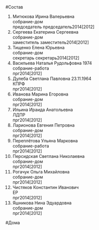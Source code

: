 #Состав  
1. Митюкова Ирина Валерьевна  
    собрание-дом  
    председатель председатель2014[2012]  
2. Сергеева Екатерина Сергеевна  
    собрание-дом  
    заместитель заместитель2014[2012]  
3. Тищенко Елена Юрьевна  
    собрание-дом  
    секретарь секретарь2014[2012]  
4. Васильева Наталья Рудольфовна 1974  
    собрание-работа  
    прг2014[2012]  
5. Дулеба Светлана Павловна 23.11.1964  
    КПРФ  
    прг2014[2012]  
6. Иванова Марина Егоровна  
    собрание-дом  
    прг2014[2012]  
7. Ильина Ираида Анатольевна  
    ЛДПР  
    прг2014[2012]  
8. Ларионова Евгения Петровна  
    собрание-дом  
    прг2014[2012]  
9. Переплётова Ульяна Марковна  
    собрание-работа  
    прг2014[2012]  
10. Персидская Светлана Николаевна  
    собрание-дом  
    прг2014[2012]  
11. Рогачук Ольга Михайловна  
    собрание-дом  
    прг2014[2012]  
12. Чистяков Константин Иванович  
    ЕР  
    прг2014[2012]  
13. Яшникова Нина Эдуардовна  
    собрание-дом  
    прг2014[2012]  
  
#Дома  
